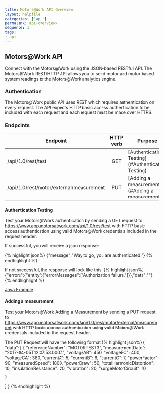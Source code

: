 ```yaml
---
title: Motors@Work API Overview
layout: helpfile
categories: ['api']
permalink: api-overview/
sequence: 1
tags:
- api
---
```

## Motors@Work API
Connect with the Motors@Work using the JSON-based RESTful API.  The Motors@Work REST/HTTP API allows you to send motor and motor based system readings to the Motors@Work analytics engine.

### Authentication
The Motors@Work public API uses REST which requires authentication on every request. The API expects HTTP basic access authentication to be included with each request and each request must be made over HTTPS.

### Endpoints

| Endpoint                                                      | HTTP verb     | Purpose                  |
| ------------------------------------------------------------- |:-------------:| ------------------------ |
| /api/1.0/rest/test                                            | GET           | [Authentication Testing](#Authentication Testing) |
| /api/1.0/rest/motor/external/measurement                      | PUT           | [Adding a measurement](#Adding a measurement)     |

#### <a name="Authentication Testing"></a> Authentication Testing
Test your Motors@Work authentication by sending a GET request to https://www.app.motorsatwork.com/api/1.0/rest/test with HTTP basic access authentication using valid Motors@Work credentials included in the request header.

If successful, you will receive a json response:

{% highlight json%}
  {"message":"Way to go, you are authenticated!"}
{% endhighlight %}

If not successful, the response will look like this:
{% highlight json%}
  {"errors":{"entity":{"errorMessages":["Authorization failure."]}},"data":""}
{% endhighlight %}

[Java Example](/api-overview-java-authentication/)

#### <a name="Adding a measurement"></a> Adding a measurement
Test your Motors@Work Adding a Measurement by sending a PUT request to https://www.app.motorsatwork.com//api/1.0/rest/motor/external/measurement with HTTP basic access authentication using valid Motors@Work credentials included in the request header.

The PUT Request will have the following format
{% highlight json%}
  {
  "data": [
    {
  "referenceNumber": "MOTORTEST3",
  "measurementDate": "2017-04-05T12:37:53.000Z",
  "voltageAB": 450,
  "voltageBC": 400,
  "voltageCA": 380,
  "currentA": 5,
  "currentB": 6,
  "currentC": 7,
  "powerFactor": 90,
   "measuredSpeed": 1800,
   "powerDraw": 50,
   "totalHarmonicDistortion": 10,
   "insulationResistance": 20,
   "vibration": 20,
   "surgeMotorCircuit": 10 
   
	}
  ]
}
{% endhighlight %}

